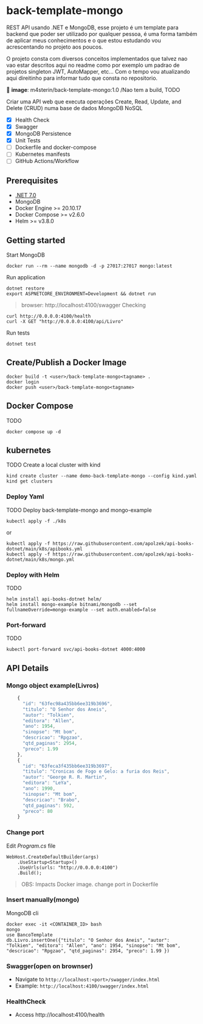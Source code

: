 # back-template-mongo

REST API usando .NET e MongoDB, esse projeto é um template para backend que poder ser utilizado por qualquer pessoa, é uma forma também de aplicar meus conhecimentos e o que estou estudando vou acrescentando no projeto aos poucos.

O projeto consta com diversos conceitos implementados que talvez nao vao estar descritos aqui no readme como por exemplo um padrao de projetos singleton JWT, AutoMapper, etc... Com o tempo vou atualizando aqui direitinho para informar tudo que consta no repositorio.

:whale2: **image**: m4sterin/back-template-mongo:1.0 /Nao tem a build, TODO

Criar uma API web que executa operações Create, Read, Update, and Delete (CRUD) numa base de dados MongoDB NoSQL

- [x] Health Check
- [x] Swagger
- [x] MongoDB Persistence 
- [x] Unit Tests
- [ ] Dockerfile and docker-compose
- [ ] Kubernetes manifests
- [ ] GitHub Actions/Workflow

## Prerequisites

- [.NET 7.0](https://dotnet.microsoft.com/download)
- MongoDB
- Docker Engine >= 20.10.17 
- Docker Compose >= v2.6.0
- Helm >= v3.8.0

## Getting started

Start MongoDB
```
docker run --rm --name mongodb -d -p 27017:27017 mongo:latest 
```

Run application
```
dotnet restore
export ASPNETCORE_ENVIRONMENT=Development && dotnet run
```
> browser: http://localhost:4100/swagger
Checking
```
curl http://0.0.0.0:4100/health
curl -X GET "http://0.0.0.0:4100/api/Livro"
```
Run tests
```
dotnet test
```

## Create/Publish a Docker Image

```
docker build -t <user>/back-template-mongo<tagname> .
docker login
docker push <user>/back-template-mongo<tagname>
```

## Docker Compose
TODO
```
docker compose up -d
```

## kubernetes
TODO
Create a local cluster with kind
```
kind create cluster --name demo-back-template-mongo --config kind.yaml
kind get clusters
```

### Deploy Yaml
TODO
Deploy back-template-mongo and mongo-example
```
kubectl apply -f ./k8s
```

or
```
kubectl apply -f https://raw.githubusercontent.com/apolzek/api-books-dotnet/main/k8s/apibooks.yml
kubectl apply -f https://raw.githubusercontent.com/apolzek/api-books-dotnet/main/k8s/mongo.yml
```

### Deploy with Helm
TODO
```
helm install api-books-dotnet helm/
helm install mongo-example bitnami/mongodb --set fullnameOverride=mongo-example --set auth.enabled=false
```

### Port-forward
TODO
```
kubectl port-forward svc/api-books-dotnet 4000:4000
```

## API Details

### Mongo object example(Livros)

```javascript
    {
      "id": "63fec98a435bb6ee319b3696",
      "titulo": "O Senhor dos Aneis",
      "autor": "Tolkien",
      "editora": "Allen",
      "ano": 1954,
      "sinopse": "Mt bom",
      "descricao": "Rpgzao",
      "qtd_paginas": 2954,
      "preco": 1.99
    },
    {
      "id": "63feca3f435bb6ee319b3697",
      "titulo": "Cronicas de Fogo e Gelo: a furia dos Reis",
      "autor": "George R. R. Martin",
      "editora": "LeYa",
      "ano": 1990,
      "sinopse": "Mt bom",
      "descricao": "Brabo",
      "qtd_paginas": 592,
      "preco": 80
    }
```

### Change port

Edit *Program.cs* file
```
WebHost.CreateDefaultBuilder(args)
    .UseStartup<Startup>()
    .UseUrls(urls: "http://0.0.0.0:4100")
    .Build();
```
> OBS: Impacts Docker image. change port in Dockerfile
### Insert manually(mongo)

MongoDB cli
```
docker exec -it <CONTAINER_ID> bash
mongo
use BancoTemplate
db.Livro.insertOne({"titulo": "O Senhor dos Aneis", "autor": "Tolkien", "editora": "Allen", "ano": 1954, "sinopse": "Mt bom", "descricao": "Rpgzao", "qtd_paginas": 2954, "preco": 1.99 })
```

### Swagger(open on brownser)

  - Navigate to `http://localhost:<port>/swagger/index.html`
  - Example: `http://localhost:4100/swagger/index.html`

### HealthCheck

  - Access http://localhost:4100/health

